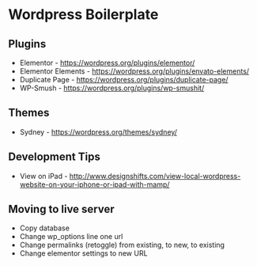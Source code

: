 # Wordpress Boilerplate

## Plugins
* Elementor - https://wordpress.org/plugins/elementor/
* Elementor Elements - https://wordpress.org/plugins/envato-elements/
* Duplicate Page - https://wordpress.org/plugins/duplicate-page/
* WP-Smush - https://wordpress.org/plugins/wp-smushit/

## Themes
* Sydney - https://wordpress.org/themes/sydney/

## Development Tips
* View on iPad - http://www.designshifts.com/view-local-wordpress-website-on-your-iphone-or-ipad-with-mamp/

## Moving to live server
* Copy database
* Change wp_options line one url
* Change permalinks (retoggle) from existing, to new, to existing
* Change elementor settings to new URL
